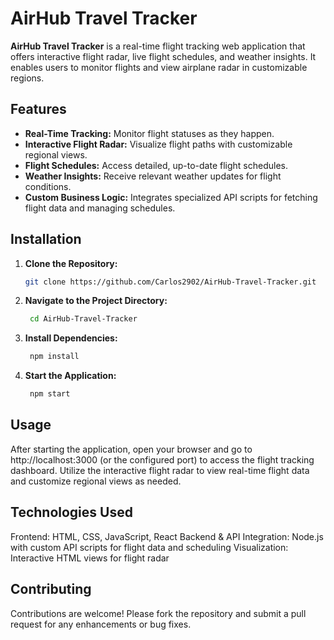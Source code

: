 # AirHub Travel Tracker

**AirHub Travel Tracker** is a real-time flight tracking web application that offers interactive flight radar, live flight schedules, and weather insights. It enables users to monitor flights and view airplane radar in customizable regions.

## Features

- **Real-Time Tracking:** Monitor flight statuses as they happen.
- **Interactive Flight Radar:** Visualize flight paths with customizable regional views.
- **Flight Schedules:** Access detailed, up-to-date flight schedules.
- **Weather Insights:** Receive relevant weather updates for flight conditions.
- **Custom Business Logic:** Integrates specialized API scripts for fetching flight data and managing schedules.


## Installation

1. **Clone the Repository:**
   ```bash
   git clone https://github.com/Carlos2902/AirHub-Travel-Tracker.git
   ```
2. **Navigate to the Project Directory:**
   ```bash
    cd AirHub-Travel-Tracker
   ```
3. **Install Dependencies:**
   ```bash
    npm install
   ```
4. **Start the Application:**
   ```bash
    npm start
   ```
## Usage
After starting the application, open your browser and go to http://localhost:3000 (or the configured port) to access the flight tracking dashboard. Utilize the interactive flight radar to view real-time flight data and customize regional views as needed.

## Technologies Used
Frontend: HTML, CSS, JavaScript, React
Backend & API Integration: Node.js with custom API scripts for flight data and scheduling
Visualization: Interactive HTML views for flight radar

## Contributing
Contributions are welcome! Please fork the repository and submit a pull request for any enhancements or bug fixes.
